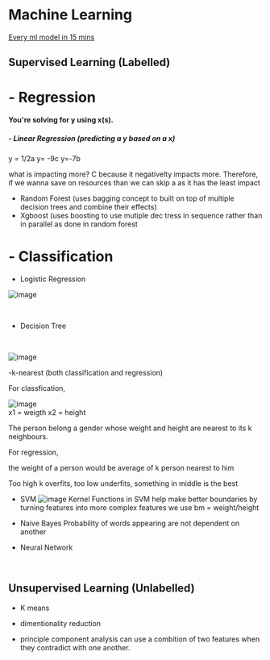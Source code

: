 # Machine Learning 

[Every ml model in 15 mins](https://www.youtube.com/watch?v=E0Hmnixke2g)

## Supervised Learning (Labelled)

# - Regression

#### You're solving for y using x(s).
##### - Linear Regression (predicting a y based on a x)

y = 1/2a
y= -9c
y=-7b

what is impacting more? C because it negativelty impacts more. Therefore, if we wanna save on resources than we can skip a as it has the least impact

- Random Forest (uses bagging concept to built on top of multiple decision trees and combine their effects)
- Xgboost (uses boosting to use mutiple dec tress in sequence rather than in parallel as done in random forest

 # - Classification

- Logistic Regression
  </br>

![image](https://github.com/user-attachments/assets/9420231f-61fc-4d2f-b8ea-65d600c7d47f)

</br>

- Decision Tree
 </br>

![image](https://github.com/user-attachments/assets/3cdb370e-d903-43cc-a2ec-90ac15119e1b)
</br>

-k-nearest (both classification and regression)

For classfication, 

![image](https://github.com/user-attachments/assets/8358dbd3-9aca-45e1-a086-54061cbe260a)
</br>
x1 = weigth 
x2 = height 

The person belong a gender whose weight and height are nearest to its k neighbours. 


For regression,

the weight of a person would be average of k person nearest to him

Too high k overfits, too low underfits, something in middle is the best

- SVM
![image](https://github.com/user-attachments/assets/b1c9b7f7-8422-4bf0-82f2-2648ec8f02e8)
Kernel Functions in SVM help make better boundaries by turning features into more complex features
we use bm = weight/height

- Naive Bayes
  Probability of words appearing are not dependent on another

- Neural Network
</br>


 
## Unsupervised Learning (Unlabelled)
- K means
  
- dimentionality reduction
  
- principle component analysis
can use a combition of two features when they contradict with one another.

